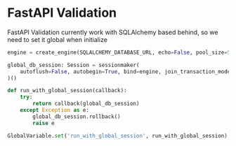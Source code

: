 # FastAPI Validation

FastAPI Validation currently work with SQLAlchemy based behind, so we need to set it global when initialize

```python
engine = create_engine(SQLALCHEMY_DATABASE_URL, echo=False, pool_size=50, max_overflow=100)

global_db_session: Session = sessionmaker(
    autoflush=False, autobegin=True, bind=engine, join_transaction_mode='rollback_only'
)()

def run_with_global_session(callback):
    try:
        return callback(global_db_session)
    except Exception as e:
        global_db_session.rollback()
        raise e

GlobalVariable.set('run_with_global_session', run_with_global_session)
```
